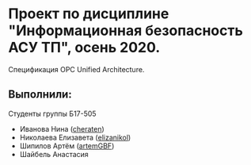# Проект по дисциплине "Информационная безопасность АСУ ТП", осень 2020.

Спецификация OPC Unified Architecture.

## Выполнили:

Студенты группы Б17-505

- Иванова Нина ([cheraten](https://github.com/cheraten))
- Николаева Елизавета ([elizanikol](https://github.com/elizanikol))
- Шипилов Артём ([artemGBF](https://github.com/artemGBF))
- Шайбель Анастасия
